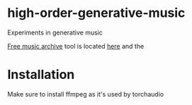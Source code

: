 # high-order-generative-music
Experiments in generative music

[Free music archive](https://freemusicarchive.org/) tool is located [here](https://github.com/mdeff/fma) and the 

# Installation
Make sure to install ffmpeg as it's used by torchaudio
